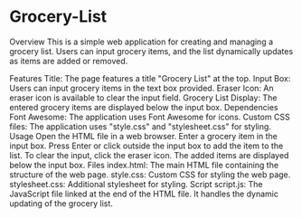 # Grocery-List
Overview
This is a simple web application for creating and managing a grocery list. Users can input grocery items, and the list dynamically updates as items are added or removed.

Features
Title: The page features a title "Grocery List" at the top.
Input Box: Users can input grocery items in the text box provided.
Eraser Icon: An eraser icon is available to clear the input field.
Grocery List Display: The entered grocery items are displayed below the input box.
Dependencies
Font Awesome: The application uses Font Awesome for icons.
Custom CSS files: The application uses "style.css" and "stylesheet.css" for styling.
Usage
Open the HTML file in a web browser.
Enter a grocery item in the input box.
Press Enter or click outside the input box to add the item to the list.
To clear the input, click the eraser icon.
The added items are displayed below the input box.
Files
index.html: The main HTML file containing the structure of the web page.
style.css: Custom CSS for styling the web page.
stylesheet.css: Additional stylesheet for styling.
Script
script.js: The JavaScript file linked at the end of the HTML file. It handles the dynamic updating of the grocery list.
